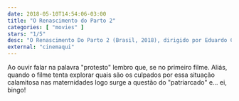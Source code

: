 ```yaml
---
date: 2018-05-10T14:54:06-03:00
title: "O Renascimento do Parto 2"
categories: [ "movies" ]
stars: "1/5"
desc: "O Renascimento Do Parto 2 (Brasil, 2018), dirigido por Eduardo Chauvet."
external: "cinemaqui"
---
```

Ao ouvir falar na palavra "protesto" lembro que, se no primeiro filme. Aliás, quando o filme tenta explorar quais são os culpados por essa situação calamitosa nas maternidades logo surge a questão do "patriarcado" e... ei, bingo!
